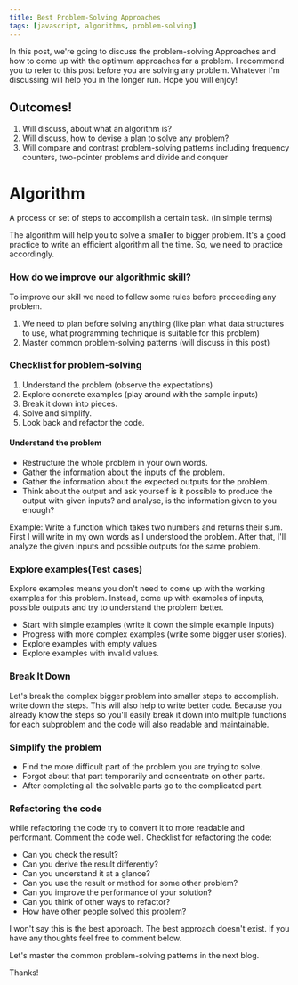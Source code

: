 ```yaml
---
title: Best Problem-Solving Approaches
tags: [javascript, algorithms, problem-solving]
---
```


In this post, we're going to discuss the problem-solving Approaches and how to come up with the optimum approaches for a problem. I recommend you to refer to this post before you are solving any problem. Whatever I'm discussing will help you in the longer run. Hope you will enjoy!

<!--truncate-->

## **Outcomes!**
1. Will discuss, about what an algorithm is?
2. Will discuss, how to devise a plan to solve any problem?
3. Will compare and contrast problem-solving patterns including frequency counters, two-pointer problems and divide and conquer

# **Algorithm** 

A process or set of steps to accomplish a certain task. (in simple terms)

The algorithm will help you to solve a smaller to bigger problem. It's a good practice to write an efficient algorithm all the time. So, we need to practice accordingly. 


### **How do we improve our algorithmic skill?**
To improve our skill we need to follow some rules before proceeding any problem.
1. We need to plan before solving anything (like plan what data structures to use, what programming technique is suitable for this problem)
2. Master common problem-solving patterns (will discuss in this post)


### **Checklist for problem-solving** 
1. Understand the problem (observe the expectations)
2. Explore concrete examples (play around with the sample inputs)
3. Break it down into pieces.
4. Solve and simplify.
5. Look back and refactor the code.

#### **Understand the problem**
* Restructure the whole problem in your own words.
* Gather the information about the inputs of the problem.
* Gather the information about the expected outputs for the problem.
* Think about the output and ask yourself is it possible to produce the output with given inputs? and analyse, is the information given to you enough?

Example: Write a function which takes two numbers and returns their sum.
First I will write in my own words as I understood the problem. After that, I'll analyze the given inputs and possible outputs for the same problem. 

### **Explore examples**(Test cases)
Explore examples means you don't need to come up with the working examples for this problem. Instead, come up with examples of inputs, possible outputs and try to understand the problem better. 
* Start with simple examples (write it down the simple example inputs)
* Progress with more complex examples (write some bigger user stories).
* Explore examples with empty values
* Explore examples with invalid values.


### **Break It Down**
Let's break the complex bigger problem into smaller steps to accomplish. write down the steps. This will also help to write better code. Because you already know the steps so you'll easily break it down into multiple functions for each subproblem and the code will also readable and maintainable. 

### **Simplify the problem**
* Find the more difficult part of the problem you are trying to solve. 
* Forgot about that part temporarily and concentrate on other parts. 
* After completing all the solvable parts go to the complicated part. 

### **Refactoring the code**
while refactoring the code try to convert it to more readable and performant. Comment the code well.
Checklist for refactoring the code:
* Can you check the result?
* Can you derive the result differently?
* Can you understand it at a glance?
* Can you use the result or method for some other problem?
* Can you improve the performance of your solution?
* Can you think of other ways to refactor?
* How have other people solved this problem?

I won't say this is the best approach. The best approach doesn't exist. If you have any thoughts feel free to comment below. 

Let's master the common problem-solving patterns in the next blog. 


Thanks!

















